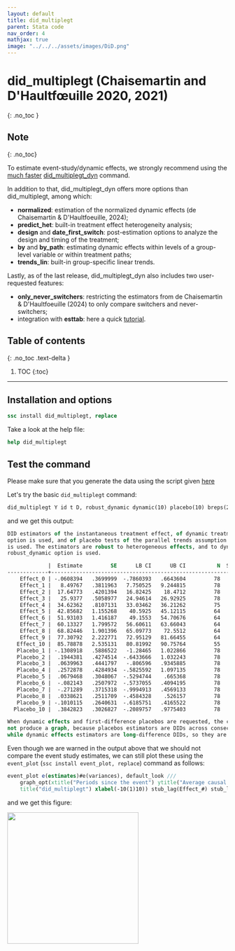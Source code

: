 ```yaml
---
layout: default
title: did_multiplegt
parent: Stata code
nav_order: 4
mathjax: true
image: "../../../assets/images/DiD.png"
---
```


# did_multiplegt (Chaisemartin and D'Haultfœuille 2020, 2021)
{: .no_toc }

## Note
{: .no_toc}

To estimate event-study/dynamic effects, we strongly recommend using the <ins>much faster</ins> [did_multiplegt_dyn](https://asjadnaqvi.github.io/DiD/docs/code/06_16_did_multiplegt_dyn/) command. 

In addition to that, did_multiplegt_dyn offers more options than did_multiplegt, among which:
+ **normalized**: estimation of the normalized dynamic effects (de Chaisemartin & D'Haultfoeuille, 2024);
+ **predict_het**: built-in treatment effect heterogeneity analysis;
+ **design** and **date_first_switch**: post-estimation options to analyze the design and timing of the treatment;
+ **by** and **by_path**: estimating dynamic effects within levels of a group-level variable or within treatment paths;
+ **trends_lin**: built-in group-specific linear trends.

Lastly, as of the last release, did_multiplegt_dyn also includes two user-requested features:
+ **only_never_switchers**: restricting the estimators from de Chaisemartin & D'Haultfoeuille (2024) to only compare switchers and never-switchers;
+ integration with **esttab**: here a quick [tutorial](https://github.com/chaisemartinPackages/did_multiplegt_dyn/blob/main/vignettes/vignette_2.md).

## Table of contents
{: .no_toc .text-delta }

1. TOC
{:toc}

---

## Installation and options

```stata
ssc install did_multiplegt, replace
```

Take a look at the help file:

```stata
help did_multiplegt
```

## Test the command

Please make sure that you generate the data using the script given [here](https://asjadnaqvi.github.io/DiD/docs/code/06_03_data/) 

Let's try the basic `did_multiplegt` command:


```stata
did_multiplegt Y id t D, robust_dynamic dynamic(10) placebo(10) breps(20) cluster(id)
```

and we get this output:

```stata
DID estimators of the instantaneous treatment effect, of dynamic treatment effects if the dynamic 
option is used, and of placebo tests of the parallel trends assumption if the placebo option 
is used. The estimators are robust to heterogeneous effects, and to dynamic effects if the 
robust_dynamic option is used.

             |  Estimate         SE      LB CI      UB CI          N  Switchers 
-------------+------------------------------------------------------------------
    Effect_0 | -.0608394   .3699999  -.7860393   .6643604         78         23 
    Effect_1 |   8.49767   .3811963   7.750525   9.244815         78         23 
    Effect_2 |  17.64773   .4201394   16.82425    18.4712         78         23 
    Effect_3 |   25.9377   .5058977   24.94614   26.92925         78         23 
    Effect_4 |  34.62362   .8107131   33.03462   36.21262         75         23 
    Effect_5 |  42.85682   1.155268    40.5925   45.12115         64         19 
    Effect_6 |  51.93103   1.416187    49.1553   54.70676         64         19 
    Effect_7 |  60.13327   1.799572   56.60611   63.66043         64         19 
    Effect_8 |  68.82446   1.901396   65.09773    72.5512         64         19 
    Effect_9 |  77.30792   2.222771   72.95129   81.66455         64         19 
   Effect_10 |  85.78878   2.535131   80.81992   90.75764         55         19 
   Placebo_1 | -.1308918   .5886522   -1.28465   1.022866         78         23 
   Placebo_2 |  .1944381   .4274514  -.6433666   1.032243         78         23 
   Placebo_3 |  .0639963   .4441797   -.806596   .9345885         78         23 
   Placebo_4 |  .2572878   .4284934  -.5825592   1.097135         78         23 
   Placebo_5 |  .0679468   .3048067  -.5294744    .665368         78         23 
   Placebo_6 |  -.082143   .2507972  -.5737055   .4094195         78         23 
   Placebo_7 |  -.271289   .3715318  -.9994913   .4569133         78         23 
   Placebo_8 |  .0338621   .2511709  -.4584328    .526157         78         23 
   Placebo_9 | -.1010115   .2640631  -.6185751   .4165522         78         23 
  Placebo_10 |  .3842823   .3026827  -.2089757   .9775403         78         23 

When dynamic effects and first-difference placebos are requested, the command does
not produce a graph, because placebos estimators are DIDs across consecutive time periods,
while dynamic effects estimators are long-difference DIDs, so they are not really comparable.
```

Even though we are warned in the output above that we should not compare the event study estimates, we can still plot these using the `event_plot` (`ssc install event_plot, replace`) command as follows: 


```stata
event_plot e(estimates)#e(variances), default_look ///
	graph_opt(xtitle("Periods since the event") ytitle("Average causal effect") ///
	title("did_multiplegt") xlabel(-10(1)10)) stub_lag(Effect_#) stub_lead(Placebo_#) together
```

and we get this figure:

<img src="../../../assets/images/cd_3.png" height="300">


